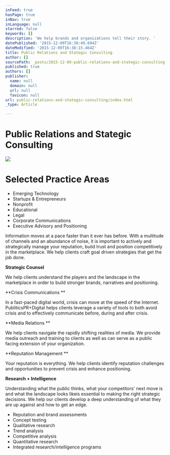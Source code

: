 ```yaml
---
inFeed: true
hasPage: true
inNav: true
inLanguage: null
starred: false
keywords: []
description: 'We help brands and organizations tell their story. '
datePublished: '2015-12-09T16:38:49.694Z'
dateModified: '2015-12-09T16:38:15.464Z'
title: Public Relations and Stategic Consulting
author: []
sourcePath: _posts/2015-12-09-public-relations-and-stategic-consulting.md
published: true
authors: []
publisher:
  name: null
  domain: null
  url: null
  favicon: null
url: public-relations-and-stategic-consulting/index.html
_type: Article

---
```

# ****Public Relations and Stategic Consulting****
![](https://the-grid-user-content.s3-us-west-2.amazonaws.com/5893c859-0603-4b53-8514-b00b3f49c321.jpg)

# ********************************Selected Practice Areas********************************

* Emerging Technology
* Startups & Entrepreneurs
* Nonprofit
* Educational
* Legal
* Corporate Communications
* Executive Advisory and Positioning

Information moves at a pace faster than it ever has before. With a multitude of channels and an abundance of noise, it is important to actively and strategically manage your reputation, build trust and position competitively in the marketplace. We help clients craft goal driven strategies that get the job done.

**Strategic Counsel**

We help clients understand the players and the landscape in the marketplace in order to build stronger brands, narratives and positioning.

**Crisis Communications **

In a fast-paced digital world, crisis can move at the speed of the Internet. PubliticsPR+Digital helps clients leverage a variety of tools to both avoid crisis and to effectively communicate before, during and after crisis.

**Media Relations **

We help clients navigate the rapidly shifting realities of media.  We provide media outreach and training to clients as well as can serve as a public facing extension of your organization.

**Reputation Management **

Your reputation is everything. We help clients identify reputation challenges and opportunities to prevent crisis and enhance positioning.

**Research + Intelligence**

Understanding what the public thinks, what your competitors' next move is and what the landscape looks likeis essential to making the right strategic decisions.  We help our clients develop a deep understanding of what they are up against and how to get an edge.

* Reputation and brand assessments
* Concept testing
* Qualitative research
* Trend analysis
* Competitive analysis
* Quantitative research
* Integrated research/intelligence programs